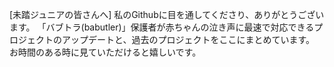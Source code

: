 [未踏ジュニアの皆さんへ]
私のGithubに目を通してくださり、ありがとうございます。
「バブトラ(babutler)」保護者が赤ちゃんの泣き声に最速で対応できるプロジェクトのアップデートと、過去のプロジェクトをここにまとめています。
お時間のある時に見ていただけると嬉しいです。

